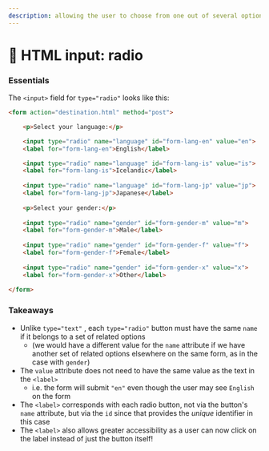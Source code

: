 ```yaml
---
description: allowing the user to choose from one out of several options
---
```


# 🔘 HTML input: radio

### Essentials

The `<input>` field for `type="radio"` looks like this:

```html
<form action="destination.html" method="post">

    <p>Select your language:</p>

    <input type="radio" name="language" id="form-lang-en" value="en">
    <label for="form-lang-en">English</label>

    <input type="radio" name="language" id="form-lang-is" value="is">
    <label for="form-lang-is">Icelandic</label>
    
    <input type="radio" name="language" id="form-lang-jp" value="jp">
    <label for="form-lang-jp">Japanese</label>
    
    <p>Select your gender:</p>
    
    <input type="radio" name="gender" id="form-gender-m" value="m">
    <label for="form-gender-m">Male</label>
    
    <input type="radio" name="gender" id="form-gender-f" value="f">
    <label for="form-gender-f">Female</label>
    
    <input type="radio" name="gender" id="form-gender-x" value="x">
    <label for="form-gender-x">Other</label>
    
</form>
```

### Takeaways

* Unlike `type="text"` , each `type="radio"` button must have the same `name` if it belongs to a set of related options
  * (we would have a different value for the `name` attribute if we have another set of related options elsewhere on the same form, as in the case with `gender`)
* The `value` attribute does not need to have the same value as the text in the `<label>`
  * i.e. the form will submit `"en"` even though the user may see `English` on the form
* The `<label>` corresponds with each radio button, not via the button's `name` attribute, but via the `id` since that provides the _unique_ identifier in this case
* The `<label>` also allows greater accessibility as a user can now click on the label instead of just the button itself!

